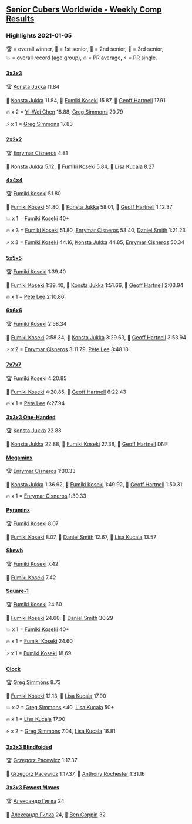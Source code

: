 <style>table {white-space: nowrap;}</style>

## [Senior Cubers Worldwide - Weekly Comp Results](/scw-comp/results/)
### Highlights 2021-01-05

<span style="white-space: nowrap;">🏆 = overall winner</span>, <span style="white-space: nowrap;">🥇 = 1st senior</span>, <span style="white-space: nowrap;">🥈 = 2nd senior</span>, <span style="white-space: nowrap;">🥉 = 3rd senior</span>, <span style="white-space: nowrap;">💥 = overall record (age group)</span>, <span style="white-space: nowrap;">🔥 = PR average</span>, <span style="white-space: nowrap;">⚡ = PR single</span>.

#### [3x3x3](333.md)

<span style="white-space: nowrap;">🏆 [Konsta Jukka](../../persons/konsta_jukka/333.md) 11.84</span>

<span style="white-space: nowrap;">🥇 [Konsta Jukka](../../persons/konsta_jukka/333.md) 11.84</span>, <span style="white-space: nowrap;">🥈 [Fumiki Koseki](../../persons/fumiki_koseki/333.md) 15.87</span>, <span style="white-space: nowrap;">🥉 [Geoff Hartnell](../../persons/geoff_hartnell/333.md) 17.91</span>

🔥 x 2 = <span style="white-space: nowrap;">[Yi-Wei Chen](../../persons/yi_wei_chen/333.md) 18.88</span>, <span style="white-space: nowrap;">[Greg Simmons](../../persons/greg_simmons/333.md) 20.79</span>

⚡ x 1 = <span style="white-space: nowrap;">[Greg Simmons](../../persons/greg_simmons/333.md) 17.83</span>

#### [2x2x2](222.md)

<span style="white-space: nowrap;">🏆 [Enrymar Cisneros](../../persons/enrymar_cisneros/222.md) 4.81</span>

<span style="white-space: nowrap;">🥇 [Konsta Jukka](../../persons/konsta_jukka/222.md) 5.12</span>, <span style="white-space: nowrap;">🥈 [Fumiki Koseki](../../persons/fumiki_koseki/222.md) 5.84</span>, <span style="white-space: nowrap;">🥉 [Lisa Kucala](../../persons/lisa_kucala/222.md) 8.27</span>

#### [4x4x4](444.md)

<span style="white-space: nowrap;">🏆 [Fumiki Koseki](../../persons/fumiki_koseki/444.md) 51.80</span>

<span style="white-space: nowrap;">🥇 [Fumiki Koseki](../../persons/fumiki_koseki/444.md) 51.80</span>, <span style="white-space: nowrap;">🥈 [Konsta Jukka](../../persons/konsta_jukka/444.md) 58.01</span>, <span style="white-space: nowrap;">🥉 [Geoff Hartnell](../../persons/geoff_hartnell/444.md) 1:12.37</span>

💥 x 1 = <span style="white-space: nowrap;">[Fumiki Koseki](../../persons/fumiki_koseki/444.md) 40+</span>

🔥 x 3 = <span style="white-space: nowrap;">[Fumiki Koseki](../../persons/fumiki_koseki/444.md) 51.80</span>, <span style="white-space: nowrap;">[Enrymar Cisneros](../../persons/enrymar_cisneros/444.md) 53.40</span>, <span style="white-space: nowrap;">[Daniel Smith](../../persons/daniel_smith/444.md) 1:21.23</span>

⚡ x 3 = <span style="white-space: nowrap;">[Fumiki Koseki](../../persons/fumiki_koseki/444.md) 44.16</span>, <span style="white-space: nowrap;">[Konsta Jukka](../../persons/konsta_jukka/444.md) 44.85</span>, <span style="white-space: nowrap;">[Enrymar Cisneros](../../persons/enrymar_cisneros/444.md) 50.34</span>

#### [5x5x5](555.md)

<span style="white-space: nowrap;">🏆 [Fumiki Koseki](../../persons/fumiki_koseki/555.md) 1:39.40</span>

<span style="white-space: nowrap;">🥇 [Fumiki Koseki](../../persons/fumiki_koseki/555.md) 1:39.40</span>, <span style="white-space: nowrap;">🥈 [Konsta Jukka](../../persons/konsta_jukka/555.md) 1:51.66</span>, <span style="white-space: nowrap;">🥉 [Geoff Hartnell](../../persons/geoff_hartnell/555.md) 2:03.94</span>

🔥 x 1 = <span style="white-space: nowrap;">[Pete Lee](../../persons/pete_lee/555.md) 2:10.86</span>

#### [6x6x6](666.md)

<span style="white-space: nowrap;">🏆 [Fumiki Koseki](../../persons/fumiki_koseki/666.md) 2:58.34</span>

<span style="white-space: nowrap;">🥇 [Fumiki Koseki](../../persons/fumiki_koseki/666.md) 2:58.34</span>, <span style="white-space: nowrap;">🥈 [Konsta Jukka](../../persons/konsta_jukka/666.md) 3:29.63</span>, <span style="white-space: nowrap;">🥉 [Geoff Hartnell](../../persons/geoff_hartnell/666.md) 3:53.94</span>

⚡ x 2 = <span style="white-space: nowrap;">[Enrymar Cisneros](../../persons/enrymar_cisneros/666.md) 3:11.79</span>, <span style="white-space: nowrap;">[Pete Lee](../../persons/pete_lee/666.md) 3:48.18</span>

#### [7x7x7](777.md)

<span style="white-space: nowrap;">🏆 [Fumiki Koseki](../../persons/fumiki_koseki/777.md) 4:20.85</span>

<span style="white-space: nowrap;">🥇 [Fumiki Koseki](../../persons/fumiki_koseki/777.md) 4:20.85</span>, <span style="white-space: nowrap;">🥈 [Geoff Hartnell](../../persons/geoff_hartnell/777.md) 6:22.43</span>

🔥 x 1 = <span style="white-space: nowrap;">[Pete Lee](../../persons/pete_lee/777.md) 6:27.94</span>

#### [3x3x3 One-Handed](333oh.md)

<span style="white-space: nowrap;">🏆 [Konsta Jukka](../../persons/konsta_jukka/333oh.md) 22.88</span>

<span style="white-space: nowrap;">🥇 [Konsta Jukka](../../persons/konsta_jukka/333oh.md) 22.88</span>, <span style="white-space: nowrap;">🥈 [Fumiki Koseki](../../persons/fumiki_koseki/333oh.md) 27.38</span>, <span style="white-space: nowrap;">🥉 [Geoff Hartnell](../../persons/geoff_hartnell/333oh.md) DNF</span>

#### [Megaminx](minx.md)

<span style="white-space: nowrap;">🏆 [Enrymar Cisneros](../../persons/enrymar_cisneros/minx.md) 1:30.33</span>

<span style="white-space: nowrap;">🥇 [Konsta Jukka](../../persons/konsta_jukka/minx.md) 1:36.92</span>, <span style="white-space: nowrap;">🥈 [Fumiki Koseki](../../persons/fumiki_koseki/minx.md) 1:49.92</span>, <span style="white-space: nowrap;">🥉 [Geoff Hartnell](../../persons/geoff_hartnell/minx.md) 1:50.31</span>

🔥 x 1 = <span style="white-space: nowrap;">[Enrymar Cisneros](../../persons/enrymar_cisneros/minx.md) 1:30.33</span>

#### [Pyraminx](pyram.md)

<span style="white-space: nowrap;">🏆 [Fumiki Koseki](../../persons/fumiki_koseki/pyram.md) 8.07</span>

<span style="white-space: nowrap;">🥇 [Fumiki Koseki](../../persons/fumiki_koseki/pyram.md) 8.07</span>, <span style="white-space: nowrap;">🥈 [Daniel Smith](../../persons/daniel_smith/pyram.md) 12.67</span>, <span style="white-space: nowrap;">🥉 [Lisa Kucala](../../persons/lisa_kucala/pyram.md) 13.57</span>

#### [Skewb](skewb.md)

<span style="white-space: nowrap;">🏆 [Fumiki Koseki](../../persons/fumiki_koseki/skewb.md) 7.42</span>

<span style="white-space: nowrap;">🥇 [Fumiki Koseki](../../persons/fumiki_koseki/skewb.md) 7.42</span>

#### [Square-1](sq1.md)

<span style="white-space: nowrap;">🏆 [Fumiki Koseki](../../persons/fumiki_koseki/sq1.md) 24.60</span>

<span style="white-space: nowrap;">🥇 [Fumiki Koseki](../../persons/fumiki_koseki/sq1.md) 24.60</span>, <span style="white-space: nowrap;">🥈 [Daniel Smith](../../persons/daniel_smith/sq1.md) 30.29</span>

💥 x 1 = <span style="white-space: nowrap;">[Fumiki Koseki](../../persons/fumiki_koseki/sq1.md) 40+</span>

🔥 x 1 = <span style="white-space: nowrap;">[Fumiki Koseki](../../persons/fumiki_koseki/sq1.md) 24.60</span>

⚡ x 1 = <span style="white-space: nowrap;">[Fumiki Koseki](../../persons/fumiki_koseki/sq1.md) 18.69</span>

#### [Clock](clock.md)

<span style="white-space: nowrap;">🏆 [Greg Simmons](../../persons/greg_simmons/clock.md) 8.73</span>

<span style="white-space: nowrap;">🥇 [Fumiki Koseki](../../persons/fumiki_koseki/clock.md) 12.13</span>, <span style="white-space: nowrap;">🥈 [Lisa Kucala](../../persons/lisa_kucala/clock.md) 17.90</span>

💥 x 2 = <span style="white-space: nowrap;">[Greg Simmons](../../persons/greg_simmons/clock.md) <40</span>, <span style="white-space: nowrap;">[Lisa Kucala](../../persons/lisa_kucala/clock.md) 50+</span>

🔥 x 1 = <span style="white-space: nowrap;">[Lisa Kucala](../../persons/lisa_kucala/clock.md) 17.90</span>

⚡ x 2 = <span style="white-space: nowrap;">[Greg Simmons](../../persons/greg_simmons/clock.md) 7.04</span>, <span style="white-space: nowrap;">[Lisa Kucala](../../persons/lisa_kucala/clock.md) 16.81</span>

#### [3x3x3 Blindfolded](333bf.md)

<span style="white-space: nowrap;">🏆 [Grzegorz Pacewicz](../../persons/grzegorz_pacewicz/333bf.md) 1:17.37</span>

<span style="white-space: nowrap;">🥇 [Grzegorz Pacewicz](../../persons/grzegorz_pacewicz/333bf.md) 1:17.37</span>, <span style="white-space: nowrap;">🥈 [Anthony Rochester](../../persons/anthony_rochester/333bf.md) 1:31.16</span>

#### [3x3x3 Fewest Moves](333fm.md)

<span style="white-space: nowrap;">🏆 [Александр Гилка](../../persons/александр_гилка/333fm.md) 24</span>

<span style="white-space: nowrap;">🥇 [Александр Гилка](../../persons/александр_гилка/333fm.md) 24</span>, <span style="white-space: nowrap;">🥈 [Ben Coppin](../../persons/ben_coppin/333fm.md) 32</span>


<!-- Global site tag (gtag.js) - Google Analytics -->
<script async src="https://www.googletagmanager.com/gtag/js?id=UA-86348435-3"></script>
<script>window.dataLayer = window.dataLayer || []; function gtag() {dataLayer.push(arguments);} gtag('js', new Date()); gtag('config', 'UA-86348435-3');</script>
